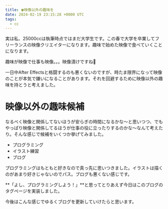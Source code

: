 ```yaml
---
title: 🍀映像以外の趣味を
date: 2024-02-19 23:15:28 +0000 UTC
tags:
  - cc
---
```


実は私、25000ccは執筆時点ではまだ大学生です。この春で大学を卒業してフリーランスの映像クリエイターになります。趣味で始めた映像で食べていくことになります。

趣味が映像で仕事も映像。。。映像漬けですね🧠

一日中After Effectsと格闘するのも悪くないのですが、時たま限界になって映像のことが本気で嫌いになることがあります。それを回避するために映像以外の趣味を持とうと考えました。

# 映像以外の趣味候補
なるべく映像と関係してないほうが安らぎの時間になるかな〜と思いつつ、でもやっぱり映像と関係してるほうが仕事の役に立ったりするのかな〜なんて考えたり。そんな感じで候補をいくつか挙げてみました。

- プログラミング
- イラスト練習
- ブログ

プログラミングはもともと好きなので真っ先に思いつきました。イラストは描くのがあまり好きじゃないのでパス。ブログも悪くない感じです。

**「よし、プログラミングしよう！」**と思ってとりあえず今日はこのブログのタグページを実装しました。

今後はこんな感じでゆるくブログを更新していけたらと思います。